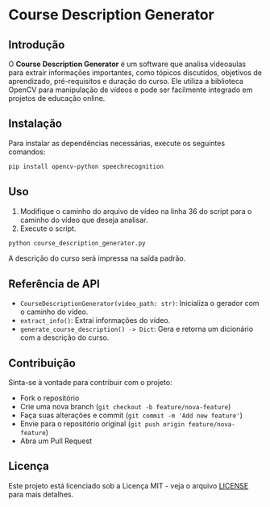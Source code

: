
# Course Description Generator

## Introdução
O **Course Description Generator** é um software que analisa videoaulas para extrair informações importantes, como tópicos discutidos, objetivos de aprendizado, pré-requisitos e duração do curso. Ele utiliza a biblioteca OpenCV para manipulação de vídeos e pode ser facilmente integrado em projetos de educação online.

## Instalação
Para instalar as dependências necessárias, execute os seguintes comandos:

```bash
pip install opencv-python speechrecognition
```

## Uso
1. Modifique o caminho do arquivo de vídeo na linha 36 do script para o caminho do vídeo que deseja analisar.
2. Execute o script.

```bash
python course_description_generator.py
```

A descrição do curso será impressa na saída padrão.

## Referência de API
- `CourseDescriptionGenerator(video_path: str)`: Inicializa o gerador com o caminho do vídeo.
- `extract_info()`: Extrai informações do vídeo.
- `generate_course_description() -> Dict`: Gera e retorna um dicionário com a descrição do curso.

## Contribuição
Sinta-se à vontade para contribuir com o projeto:
- Fork o repositório
- Crie uma nova branch (`git checkout -b feature/nova-feature`)
- Faça suas alterações e commit (`git commit -m 'Add new feature'`)
- Envie para o repositório original (`git push origin feature/nova-feature`)
- Abra um Pull Request

## Licença
Este projeto está licenciado sob a Licença MIT - veja o arquivo [LICENSE](LICENSE) para mais detalhes.